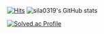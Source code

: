 [![Hits](https://hits.seeyoufarm.com/api/count/incr/badge.svg?url=https%3A%2F%2Fgithub.com%2Fsila0319&count_bg=%2392A186&title_bg=%230C0B0B&icon=&icon_color=%23E7E7E7&title=hits&edge_flat=false)](https://hits.seeyoufarm.com)
![sila0319's GitHub stats](https://github-readme-stats.vercel.app/api?username=K-Junyyy&show_icons=true&theme=dark)   


[![Solved.ac Profile](http://mazassumnida.wtf/api/generate_badge?boj=sila0319)](https://solved.ac/sila0319)








